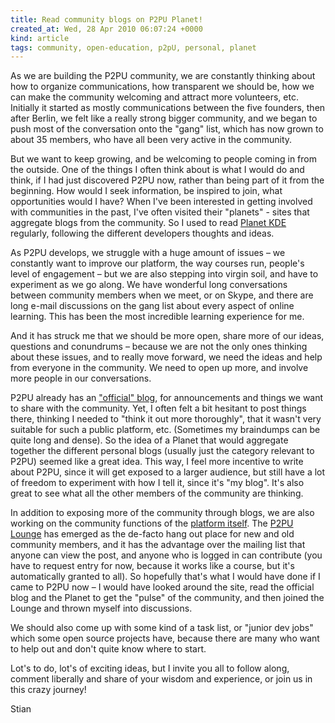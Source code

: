```yaml
---
title: Read community blogs on P2PU Planet!
created_at: Wed, 28 Apr 2010 06:07:24 +0000
kind: article
tags: community, open-education, p2pU, personal, planet
---
```


As we are building the P2PU community, we are constantly thinking about
how to organize communications, how transparent we should be, how we can
make the community welcoming and attract more volunteers, etc. Initially
it started as mostly communications between the five founders, then
after Berlin, we felt like a really strong bigger community, and we
began to push most of the conversation onto the "gang" list, which has
now grown to about 35 members, who have all been very active in the
community.

But we want to keep growing, and be welcoming to people coming in from
the outside. One of the things I often think about is what I would do
and think, if I had just discovered P2PU now, rather than being part of
it from the beginning. How would I seek information, be inspired to
join, what opportunities would I have? When I've been interested in
getting involved with communities in the past, I've often visited their
"planets" - sites that aggregate blogs from the community. So I used to
read [Planet KDE](http://www.planetkde.org/) regularly, following the
different developers thoughts and ideas.

As P2PU develops, we struggle with a huge amount of issues – we
constantly want to improve our platform, the way courses run, people's
level of engagement – but we are also stepping into virgin soil, and
have to experiment as we go along. We have wonderful long conversations
between community members when we meet, or on Skype, and there are long
e-mail discussions on the gang list about every aspect of online
learning. This has been the most incredible learning experience for me.

And it has struck me that we should be more open, share more of our
ideas, questions and conundrums – because we are not the only ones
thinking about these issues, and to really move forward, we need the
ideas and help from everyone in the community. We need to open up more,
and involve more people in our conversations.

P2PU already has an ["official" blog](http://blogs.p2pu.org), for
announcements and things we want to share with the community. Yet, I
often felt a bit hesitant to post things there, thinking I needed to
"think it out more thoroughly", that it wasn't very suitable for such a
public platform, etc. (Sometimes my braindumps can be quite long and
dense). So the idea of a Planet that would aggregate together the
different personal blogs (usually just the category relevant to P2PU)
seemed like a great idea. This way, I feel more incentive to write about
P2PU, since it will get exposed to a larger audience, but still have a
lot of freedom to experiment with how I tell it, since it's "my blog".
It's also great to see what all the other members of the community are
thinking.

In addition to exposing more of the community through blogs, we are also
working on the community functions of the [platform
itself](http://p2pu.org). The [P2PU
Lounge](http://p2pu.org/p2pu-lounge-mar-2010) has emerged as the
de-facto hang out place for new and old community members, and it has
the advantage over the mailing list that anyone can view the post, and
anyone who is logged in can contribute (you have to request entry for
now, because it works like a course, but it's automatically granted to
all). So hopefully that's what I would have done if I came to P2PU now –
I would have looked around the site, read the official blog and the
Planet to get the "pulse" of the community, and then joined the Lounge
and thrown myself into discussions.

We should also come up with some kind of a task list, or "junior dev
jobs" which some open source projects have, because there are many who
want to help out and don't quite know where to start.

Lot's to do, lot's of exciting ideas, but I invite you all to follow
along, comment liberally and share of your wisdom and experience, or
join us in this crazy journey!

Stian
